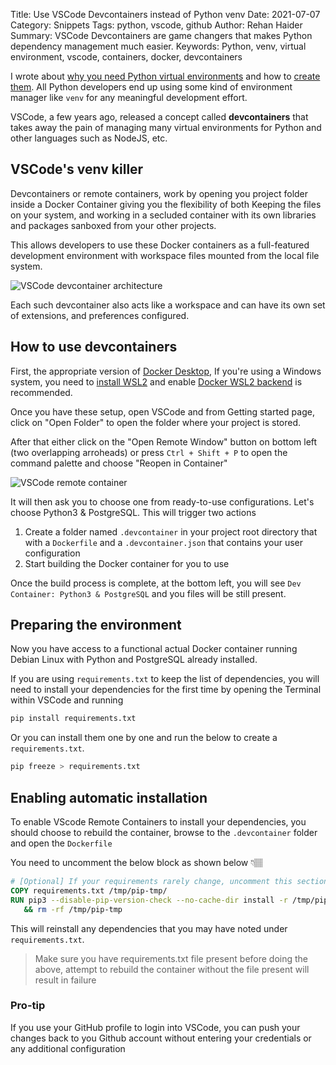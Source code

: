 Title: Use VSCode Devcontainers instead of Python venv
Date: 2021-07-07
Category: Snippets
Tags: python, vscode, github
Author: Rehan Haider
Summary: VSCode Devcontainers are game changers that makes Python dependency management much easier. 
Keywords: Python, venv, virtual environment, vscode, containers, docker, devcontainers

I wrote about [why you need Python virtual environments]({filename}0001-create-a-python-virtual-environment.md) and how to [create them]({filename}0001-create-a-python-virtual-environment.md). 
All Python developers end up using some kind of environment manager like `venv` for any meaningful development effort. 

VSCode, a few years ago, released a concept called **devcontainers** that takes away the pain of managing many virtual environments for Python and other languages such as NodeJS, etc.

## VSCode's venv killer

Devcontainers or remote containers, work by opening you project folder inside a Docker Container giving you the flexibility of both Keeping the files on your system, and working in a secluded container with its own libraries and packages sanboxed from your other projects. 

This allows developers to use these Docker containers as a full-featured development environment with workspace files mounted from the local file system. 

![VSCode devcontainer architecture]({static}/images/s0003/architecture-containers.png)

Each such devcontainer also acts like a workspace and can have its own set of extensions, and preferences configured.

## How to use devcontainers

First, the appropriate version of [Docker Desktop](https://www.docker.com/products/docker-desktop), If you're using a Windows system, you need to [install WSL2]({filename}0039-install-wsl2.md) and enable [Docker WSL2 backend](https://aka.ms/vscode-remote/containers/docker-wsl2) is recommended. 

Once you have these setup, open VSCode and from Getting started page, click on "Open Folder" to open the folder where your project is stored.

After that either click on the "Open Remote Window" button on bottom left (two overlapping arroheads) or press `Ctrl + Shift + P` to open the command palette and choose "Reopen in Container" 

![VSCode remote container]({static}/images/s0003/remote-container.png)

It will then ask you to choose one from ready-to-use configurations. Let's choose Python3 & PostgreSQL. This will trigger two actions

1. Create a folder named `.devcontainer` in your project root directory that with a `Dockerfile` and a `.devcontainer.json` that contains your user configuration
2. Start building the Docker container for you to use

Once the build process is complete, at the bottom left, you will see `Dev Container: Python3 & PostgreSQL` and you files will be still present.

## Preparing the environment

Now you have access to a functional actual Docker container running Debian Linux with Python and PostgreSQL already installed. 

If you are using `requirements.txt` to keep the list of dependencies, you will need to install your dependencies for the first time by opening the Terminal within VSCode and running

```bash
pip install requirements.txt
```

Or you can install them one by one and run the below to create a `requirements.txt`.

```bash
pip freeze > requirements.txt
```

## Enabling automatic installation

To enable VScode Remote Containers to install your dependencies, you should choose to rebuild the container, browse to the `.devcontainer` folder and open the `Dockerfile`

You need to uncomment the below block as shown below 👇🏽

```dockerfile
# [Optional] If your requirements rarely change, uncomment this section to add them to the image.
COPY requirements.txt /tmp/pip-tmp/
RUN pip3 --disable-pip-version-check --no-cache-dir install -r /tmp/pip-tmp/requirements.txt \
   && rm -rf /tmp/pip-tmp
```

This will reinstall any dependencies that you may have noted under `requirements.txt`. 

> Make sure you have requirements.txt file present before doing the above, attempt to rebuild the container without the file present will result in failure

### Pro-tip
If you use your GitHub profile to login into VSCode, you can push your changes back to you Github account without entering your credentials or any additional configuration